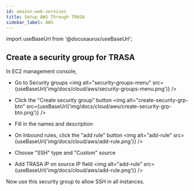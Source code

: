 ```yaml
---
id: amazon-web-services
title: Setup AWS Through TRASA
sidebar_label: AWS
---
```

import useBaseUrl from '@docusaurus/useBaseUrl';



## Create a security group for TRASA

In EC2 management console,
* Go to Security groups
<img  alt="security-groups-menu" src={useBaseUrl('img/docs/cloud/aws/security-groups-menu.png')} />

* Click the "Create security group" button
<img  alt="create-security-grp-btn" src={useBaseUrl('img/docs/cloud/aws/create-security-grp-btn.png')} />

* Fill in the names and description
* On Inbound rules, click the "add rule" button
<img  alt="add-rule" src={useBaseUrl('img/docs/cloud/aws/add-rule.png')} />

* Choose "SSH" type and "Custom" source
* Add TRASA IP on source IP field
<img  alt="add-rule" src={useBaseUrl('img/docs/cloud/aws/add-rule.png')} />


Now use this security group to allow SSH in all instances.





  

